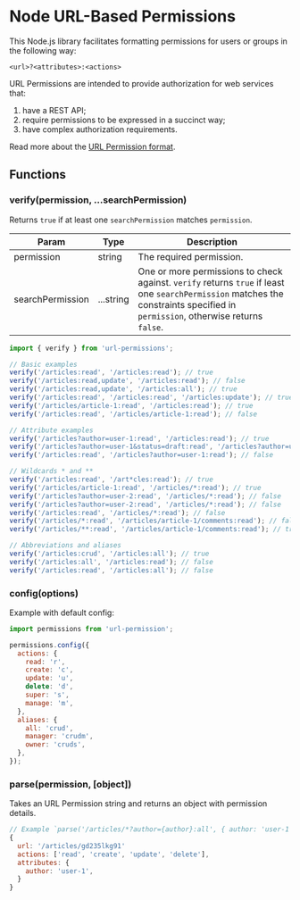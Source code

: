 # Node URL-Based Permissions

This Node.js library facilitates formatting permissions for users or groups in the following way:

```
<url>?<attributes>:<actions>
```

URL Permissions are intended to provide authorization for web services that:

1. have a REST API;
2. require permissions to be expressed in a succinct way;
3. have complex authorization requirements.

Read more about the [URL Permission format](https://github.com/nielskrijger/url-permissions).

## Functions

### verify(permission, ...searchPermission)

Returns `true` if at least one `searchPermission` matches `permission`.

Param            | Type      | Description
-----------------|-----------|-------------------
permission       | string    | The required permission.
searchPermission | ...string | One or more permissions to check against. `verify` returns `true` if least one `searchPermission` matches the constraints specified in `permission`, otherwise returns `false`.

```js
import { verify } from 'url-permissions';

// Basic examples
verify('/articles:read', '/articles:read'); // true
verify('/articles:read,update', '/articles:read'); // false
verify('/articles:read,update', '/articles:all'); // true
verify('/articles:read', '/articles:read', '/articles:update'); // true
verify('/articles/article-1:read', '/articles:read'); // true
verify('/articles:read', '/articles/article-1:read'); // false

// Attribute examples
verify('/articles?author=user-1:read', '/articles:read'); // true
verify('/articles?author=user-1&status=draft:read', '/articles?author=user-1:read'); // true
verify('/articles:read', '/articles?author=user-1:read'); // false

// Wildcards * and **
verify('/articles:read', '/art*cles:read'); // true
verify('/articles/article-1:read', '/articles/*:read'); // true
verify('/articles?author=user-2:read', '/articles/*:read'); // false
verify('/articles?author=user-2:read', '/articles/*:read'); // false
verify('/articles:read', '/articles/*:read'); // false
verify('/articles/*:read', '/articles/article-1/comments:read'); // false
verify('/articles/**:read', '/articles/article-1/comments:read'); // true

// Abbreviations and aliases
verify('/articles:crud', '/articles:all'); // true
verify('/articles:all', '/articles:read'); // false
verify('/articles:read', '/articles:all'); // false
```

### config(options)

Example with default config:

```js
import permissions from 'url-permission';

permissions.config({
  actions: {
    read: 'r',
    create: 'c',
    update: 'u',
    delete: 'd',
    super: 's',
    manage: 'm',
  },
  aliases: {
    all: 'crud',
    manager: 'crudm',
    owner: 'cruds',
  },
});
```

### parse(permission, [object])

Takes an URL Permission string and returns an object with permission details.

```js
// Example `parse('/articles/*?author={author}:all', { author: 'user-1' })`
{
  url: '/articles/gd235lkg91'
  actions: ['read', 'create', 'update', 'delete'],
  attributes: {
    author: 'user-1',
  }
}
```
